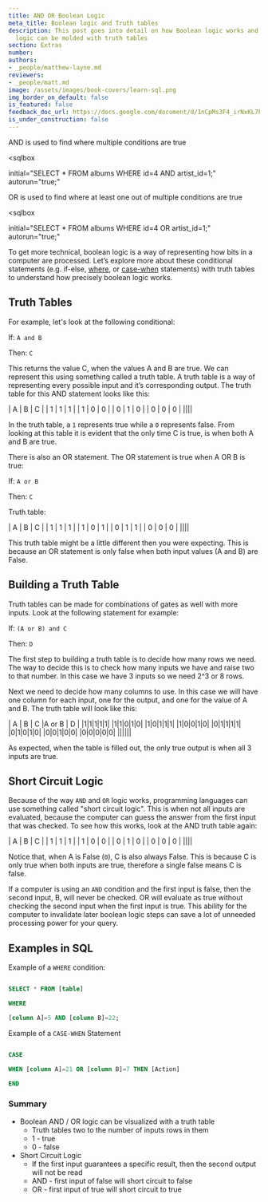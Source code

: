 ```yaml
---
title: AND OR Boolean Logic
meta_title: Boolean logic and Truth tables
description: This post goes into detail on how Boolean logic works and how Boolean
  logic can be molded with truth tables
section: Extras
number:
authors:
- _people/matthew-layne.md
reviewers:
- _people/matt.md
image: /assets/images/book-covers/learn-sql.png
img_border_on_default: false
is_featured: false
feedback_doc_url: https://docs.google.com/document/d/1nCpMs3F4_irNxKL7Fo4a69tlM3v4mWb-cgDUi_j24G8/edit?usp=sharing
is_under_construction: false
---
```

AND is used to find where multiple conditions are true

<sqlbox

initial="SELECT * FROM albums WHERE id=4 AND artist_id=1;"
autorun="true;"

></sqlbox>

OR is used to find where at least one out of multiple conditions are true

<sqlbox

initial="SELECT * FROM albums WHERE id=4 OR artist_id=1;"
autorun="true;"

></sqlbox>

To get more technical, boolean logic is a way of representing how bits in a computer are processed. Let’s explore more about these conditional statements (e.g. if-else, [where](https://dataschool.com/learn-sql/where/), or [case-when](https://dataschool.com/how-to-teach-people-sql/how-case-when-works/) statements) with truth tables to understand how precisely boolean logic works.

## Truth Tables

For example, let's look at the following conditional:

If: `A and B`

Then: `C`

This returns the value C, when the values A and B are true. We can represent this using something called a truth table. A truth table is a way of representing every possible input and it’s corresponding output. The truth table for this AND statement looks like this:

| A | B | C |
| 1 | 1 | 1 |
| 1 | 0 | 0 |
| 0 | 1 | 0 |
| 0 | 0 | 0 |
||||

In the truth table, a `1` represents true while a `0` represents false. From looking at this table it is evident that the only time C is true, is when both A and B are true.

There is also an OR statement. The OR statement is true when A OR B is true:

If: `A or B`

Then: `C`

Truth table:

| A | B | C |
| 1 | 1 | 1 |
| 1 | 0 | 1 |
| 0 | 1 | 1 |
| 0 | 0 | 0 |
||||

This truth table might be a little different then you were expecting. This is because an OR statement is only false when both input values (A and B) are False.

## Building a Truth Table

Truth tables can be made for combinations of gates as well with more inputs. Look at the following statement for example:

If: `(A or B) and C`

Then: `D`

The first step to building a truth table is to decide how many rows we need. The way to decide this is to check how many inputs we have and raise two to that number. In this case we have 3 inputs so we need 2^3 or 8 rows.

Next we need to decide how many columns to use. In this case we will have one column for each input, one for the output, and one for the value of A and B. The truth table will look like this:

| A | B | C |A or B | D |
|1|1|1|1|1|
|1|1|0|1|0|
|1|0|1|1|1|
|1|0|0|1|0|
|0|1|1|1|1|
|0|1|0|1|0|
|0|0|1|0|0|
|0|0|0|0|0|
||||||

As expected, when the table is filled out, the only true output is when all 3 inputs are true.

## Short Circuit Logic

Because of the way `AND` and `OR` logic works, programming languages can use something called "short circuit logic". This is when not all inputs are evaluated, because the computer can guess the answer from the first input that was checked. To see how this works, look at the AND truth table again:

| A | B | C |
| 1 | 1 | 1 |
| 1 | 0 | 0 |
| 0 | 1 | 0 |
| 0 | 0 | 0 |
||||

Notice that, when A is False (`0`), C is also always False. This is because C is only true when both inputs are true, therefore a single false means C is false.

If a computer is using an `AND` condition and the first input is false, then the second input, B, will never be checked. OR will evaluate as true without checking the second input when the first input is true. This ability for the computer to invalidate later boolean logic steps can save a lot of unneeded processing power for your query.

## Examples in SQL

Example of a `WHERE` condition:

```sql

SELECT * FROM [table]

WHERE

[column A]=5 AND [column B]=22;

```

Example of a `CASE-WHEN` Statement

```sql

CASE

WHEN [column A]=21 OR [column B]=7 THEN [Action]

END

```

### Summary

* Boolean AND / OR logic can be visualized with a truth table
  * Truth tables two to the number of inputs rows in them
  * 1 - true
  * 0 - false
* Short Circuit Logic
  * If the first input guarantees a specific result, then the second output will not be read
  * AND - first input of false will short circuit to false
  * OR - first input of true will short circuit to true
